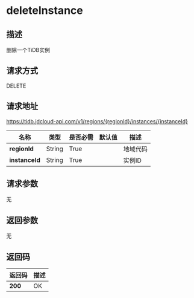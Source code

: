 # deleteInstance


## 描述
删除一个TiDB实例

## 请求方式
DELETE

## 请求地址
https://tidb.jdcloud-api.com/v1/regions/{regionId}/instances/{instanceId}

|名称|类型|是否必需|默认值|描述|
|---|---|---|---|---|
|**regionId**|String|True| |地域代码|
|**instanceId**|String|True| |实例ID|

## 请求参数
无


## 返回参数
无


## 返回码
|返回码|描述|
|---|---|
|**200**|OK|

